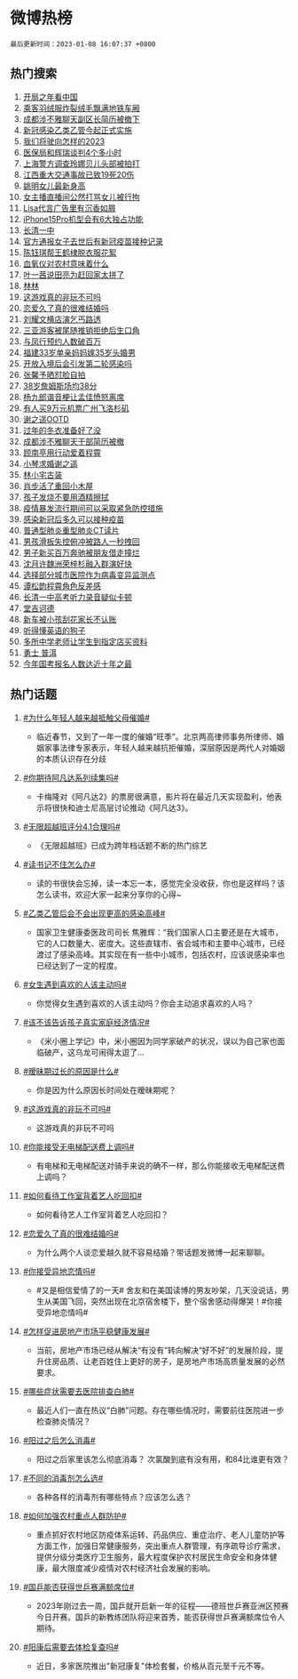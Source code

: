 # 微博热榜

`最后更新时间：2023-01-08 16:07:37 +0800`

## 热门搜索

1. [开局之年看中国](https://m.weibo.cn/search?containerid=100103type%3D1%26t%3D10%26q%3D%23%E5%BC%80%E5%B1%80%E4%B9%8B%E5%B9%B4%E7%9C%8B%E4%B8%AD%E5%9B%BD%23&stream_entry_id=51&isnewpage=1&extparam=seat%3D1%26dgr%3D0%26filter_type%3Drealtimehot%26pos%3D0%26c_type%3D51%26cate%3D10103%26display_time%3D1673165255%26pre_seqid%3D1673165255725031900267&luicode=10000011&lfid=106003type%253D25%2526t%253D3%2526disable_hot%253D1%2526filter_type%253Drealtimehot)
1. [乘客羽绒服炸裂绒毛飘满地铁车厢](https://m.weibo.cn/search?containerid=100103type%3D1%26t%3D10%26q%3D%23%E4%B9%98%E5%AE%A2%E7%BE%BD%E7%BB%92%E6%9C%8D%E7%82%B8%E8%A3%82%E7%BB%92%E6%AF%9B%E9%A3%98%E6%BB%A1%E5%9C%B0%E9%93%81%E8%BD%A6%E5%8E%A2%23&stream_entry_id=31&isnewpage=1&extparam=seat%3D1%26dgr%3D0%26flag%3D2%26pos%3D0%26lcate%3D5001%26cate%3D5001%26stream_entry_id%3D31%26band_rank%3D1%26filter_type%3Drealtimehot%26c_type%3D31%26q%3D%2523%25E4%25B9%2598%25E5%25AE%25A2%25E7%25BE%25BD%25E7%25BB%2592%25E6%259C%258D%25E7%2582%25B8%25E8%25A3%2582%25E7%25BB%2592%25E6%25AF%259B%25E9%25A3%2598%25E6%25BB%25A1%25E5%259C%25B0%25E9%2593%2581%25E8%25BD%25A6%25E5%258E%25A2%2523%26realpos%3D1%26display_time%3D1673165255%26pre_seqid%3D1673165255725031900267&luicode=10000011&lfid=106003type%253D25%2526t%253D3%2526disable_hot%253D1%2526filter_type%253Drealtimehot)
1. [成都涉不雅聊天副区长简历被撤下](https://m.weibo.cn/search?containerid=100103type%3D1%26t%3D10%26q%3D%23%E6%88%90%E9%83%BD%E6%B6%89%E4%B8%8D%E9%9B%85%E8%81%8A%E5%A4%A9%E5%89%AF%E5%8C%BA%E9%95%BF%E7%AE%80%E5%8E%86%E8%A2%AB%E6%92%A4%E4%B8%8B%23&stream_entry_id=31&isnewpage=1&extparam=seat%3D1%26dgr%3D0%26flag%3D0%26pos%3D1%26lcate%3D5001%26cate%3D5001%26stream_entry_id%3D31%26band_rank%3D2%26filter_type%3Drealtimehot%26c_type%3D31%26q%3D%2523%25E6%2588%2590%25E9%2583%25BD%25E6%25B6%2589%25E4%25B8%258D%25E9%259B%2585%25E8%2581%258A%25E5%25A4%25A9%25E5%2589%25AF%25E5%258C%25BA%25E9%2595%25BF%25E7%25AE%2580%25E5%258E%2586%25E8%25A2%25AB%25E6%2592%25A4%25E4%25B8%258B%2523%26realpos%3D2%26display_time%3D1673165255%26pre_seqid%3D1673165255725031900267&luicode=10000011&lfid=106003type%253D25%2526t%253D3%2526disable_hot%253D1%2526filter_type%253Drealtimehot)
1. [新冠感染乙类乙管今起正式实施](https://m.weibo.cn/search?containerid=100103type%3D1%26t%3D10%26q%3D%23%E6%96%B0%E5%86%A0%E6%84%9F%E6%9F%93%E4%B9%99%E7%B1%BB%E4%B9%99%E7%AE%A1%E4%BB%8A%E8%B5%B7%E6%AD%A3%E5%BC%8F%E5%AE%9E%E6%96%BD%23&stream_entry_id=31&isnewpage=1&extparam=seat%3D1%26dgr%3D0%26flag%3D0%26pos%3D2%26lcate%3D5001%26cate%3D5001%26stream_entry_id%3D31%26band_rank%3D3%26filter_type%3Drealtimehot%26c_type%3D31%26q%3D%2523%25E6%2596%25B0%25E5%2586%25A0%25E6%2584%259F%25E6%259F%2593%25E4%25B9%2599%25E7%25B1%25BB%25E4%25B9%2599%25E7%25AE%25A1%25E4%25BB%258A%25E8%25B5%25B7%25E6%25AD%25A3%25E5%25BC%258F%25E5%25AE%259E%25E6%2596%25BD%2523%26realpos%3D3%26display_time%3D1673165255%26pre_seqid%3D1673165255725031900267&luicode=10000011&lfid=106003type%253D25%2526t%253D3%2526disable_hot%253D1%2526filter_type%253Drealtimehot)
1. [我们将驶向怎样的2023](https://m.weibo.cn/search?containerid=100103type%3D1%26t%3D10%26q%3D%23%E6%88%91%E4%BB%AC%E5%B0%86%E9%A9%B6%E5%90%91%E6%80%8E%E6%A0%B7%E7%9A%842023%23&stream_entry_id=31&isnewpage=1&extparam=seat%3D1%26pos%3D3%26lcate%3D5001%26cate%3D5001%26stream_entry_id%3D31%26band_rank%3D4%26topic_ad%3D1%26filter_type%3Drealtimehot%26adid%3D177456%26c_type%3D31%26q%3D%2523%25E6%2588%2591%25E4%25BB%25AC%25E5%25B0%2586%25E9%25A9%25B6%25E5%2590%2591%25E6%2580%258E%25E6%25A0%25B7%25E7%259A%25842023%2523%26dgr%3D0%26display_time%3D1673165255%26pre_seqid%3D1673165255725031900267&luicode=10000011&lfid=106003type%253D25%2526t%253D3%2526disable_hot%253D1%2526filter_type%253Drealtimehot)
1. [医保局和辉瑞谈判4个多小时](https://m.weibo.cn/search?containerid=100103type%3D1%26t%3D10%26q%3D%23%E5%8C%BB%E4%BF%9D%E5%B1%80%E5%92%8C%E8%BE%89%E7%91%9E%E8%B0%88%E5%88%A44%E4%B8%AA%E5%A4%9A%E5%B0%8F%E6%97%B6%23&stream_entry_id=31&isnewpage=1&extparam=seat%3D1%26dgr%3D0%26flag%3D1%26pos%3D4%26lcate%3D5001%26cate%3D5001%26stream_entry_id%3D31%26band_rank%3D4%26filter_type%3Drealtimehot%26c_type%3D31%26q%3D%2523%25E5%258C%25BB%25E4%25BF%259D%25E5%25B1%2580%25E5%2592%258C%25E8%25BE%2589%25E7%2591%259E%25E8%25B0%2588%25E5%2588%25A44%25E4%25B8%25AA%25E5%25A4%259A%25E5%25B0%258F%25E6%2597%25B6%2523%26realpos%3D4%26display_time%3D1673165255%26pre_seqid%3D1673165255725031900267&luicode=10000011&lfid=106003type%253D25%2526t%253D3%2526disable_hot%253D1%2526filter_type%253Drealtimehot)
1. [上海警方调查玲娜贝儿头部被拍打](https://m.weibo.cn/search?containerid=100103type%3D1%26t%3D10%26q%3D%23%E4%B8%8A%E6%B5%B7%E8%AD%A6%E6%96%B9%E8%B0%83%E6%9F%A5%E7%8E%B2%E5%A8%9C%E8%B4%9D%E5%84%BF%E5%A4%B4%E9%83%A8%E8%A2%AB%E6%8B%8D%E6%89%93%23&stream_entry_id=31&isnewpage=1&extparam=seat%3D1%26dgr%3D0%26flag%3D1%26pos%3D5%26lcate%3D5001%26cate%3D5001%26stream_entry_id%3D31%26band_rank%3D5%26filter_type%3Drealtimehot%26c_type%3D31%26q%3D%2523%25E4%25B8%258A%25E6%25B5%25B7%25E8%25AD%25A6%25E6%2596%25B9%25E8%25B0%2583%25E6%259F%25A5%25E7%258E%25B2%25E5%25A8%259C%25E8%25B4%259D%25E5%2584%25BF%25E5%25A4%25B4%25E9%2583%25A8%25E8%25A2%25AB%25E6%258B%258D%25E6%2589%2593%2523%26realpos%3D5%26display_time%3D1673165255%26pre_seqid%3D1673165255725031900267&luicode=10000011&lfid=106003type%253D25%2526t%253D3%2526disable_hot%253D1%2526filter_type%253Drealtimehot)
1. [江西重大交通事故已致19死20伤](https://m.weibo.cn/search?containerid=100103type%3D1%26t%3D10%26q%3D%23%E6%B1%9F%E8%A5%BF%E9%87%8D%E5%A4%A7%E4%BA%A4%E9%80%9A%E4%BA%8B%E6%95%85%E5%B7%B2%E8%87%B419%E6%AD%BB20%E4%BC%A4%23&stream_entry_id=31&isnewpage=1&extparam=seat%3D1%26dgr%3D0%26flag%3D2%26pos%3D6%26lcate%3D5001%26cate%3D5001%26stream_entry_id%3D31%26band_rank%3D6%26filter_type%3Drealtimehot%26c_type%3D31%26q%3D%2523%25E6%25B1%259F%25E8%25A5%25BF%25E9%2587%258D%25E5%25A4%25A7%25E4%25BA%25A4%25E9%2580%259A%25E4%25BA%258B%25E6%2595%2585%25E5%25B7%25B2%25E8%2587%25B419%25E6%25AD%25BB20%25E4%25BC%25A4%2523%26realpos%3D6%26display_time%3D1673165255%26pre_seqid%3D1673165255725031900267&luicode=10000011&lfid=106003type%253D25%2526t%253D3%2526disable_hot%253D1%2526filter_type%253Drealtimehot)
1. [姚明女儿最新身高](https://m.weibo.cn/search?containerid=100103type%3D1%26t%3D10%26q%3D%23%E5%A7%9A%E6%98%8E%E5%A5%B3%E5%84%BF%E6%9C%80%E6%96%B0%E8%BA%AB%E9%AB%98%23&stream_entry_id=31&isnewpage=1&extparam=seat%3D1%26dgr%3D0%26flag%3D1%26pos%3D7%26lcate%3D5001%26cate%3D5001%26stream_entry_id%3D31%26band_rank%3D7%26filter_type%3Drealtimehot%26c_type%3D31%26q%3D%2523%25E5%25A7%259A%25E6%2598%258E%25E5%25A5%25B3%25E5%2584%25BF%25E6%259C%2580%25E6%2596%25B0%25E8%25BA%25AB%25E9%25AB%2598%2523%26realpos%3D7%26display_time%3D1673165255%26pre_seqid%3D1673165255725031900267&luicode=10000011&lfid=106003type%253D25%2526t%253D3%2526disable_hot%253D1%2526filter_type%253Drealtimehot)
1. [女主播直播间公然打骂女儿被行拘](https://m.weibo.cn/search?containerid=100103type%3D1%26t%3D10%26q%3D%23%E5%A5%B3%E4%B8%BB%E6%92%AD%E7%9B%B4%E6%92%AD%E9%97%B4%E5%85%AC%E7%84%B6%E6%89%93%E9%AA%82%E5%A5%B3%E5%84%BF%E8%A2%AB%E8%A1%8C%E6%8B%98%23&stream_entry_id=31&isnewpage=1&extparam=seat%3D1%26dgr%3D0%26flag%3D0%26pos%3D8%26lcate%3D5001%26cate%3D5001%26stream_entry_id%3D31%26band_rank%3D8%26filter_type%3Drealtimehot%26c_type%3D31%26q%3D%2523%25E5%25A5%25B3%25E4%25B8%25BB%25E6%2592%25AD%25E7%259B%25B4%25E6%2592%25AD%25E9%2597%25B4%25E5%2585%25AC%25E7%2584%25B6%25E6%2589%2593%25E9%25AA%2582%25E5%25A5%25B3%25E5%2584%25BF%25E8%25A2%25AB%25E8%25A1%258C%25E6%258B%2598%2523%26realpos%3D8%26display_time%3D1673165255%26pre_seqid%3D1673165255725031900267&luicode=10000011&lfid=106003type%253D25%2526t%253D3%2526disable_hot%253D1%2526filter_type%253Drealtimehot)
1. [Lisa代言广告里有沉香如屑](https://m.weibo.cn/search?containerid=100103type%3D1%26t%3D10%26q%3D%23Lisa%E4%BB%A3%E8%A8%80%E5%B9%BF%E5%91%8A%E9%87%8C%E6%9C%89%E6%B2%89%E9%A6%99%E5%A6%82%E5%B1%91%23&stream_entry_id=31&isnewpage=1&extparam=seat%3D1%26dgr%3D0%26flag%3D1%26pos%3D9%26lcate%3D5001%26cate%3D5001%26stream_entry_id%3D31%26band_rank%3D9%26filter_type%3Drealtimehot%26c_type%3D31%26q%3D%2523Lisa%25E4%25BB%25A3%25E8%25A8%2580%25E5%25B9%25BF%25E5%2591%258A%25E9%2587%258C%25E6%259C%2589%25E6%25B2%2589%25E9%25A6%2599%25E5%25A6%2582%25E5%25B1%2591%2523%26realpos%3D9%26display_time%3D1673165255%26pre_seqid%3D1673165255725031900267&luicode=10000011&lfid=106003type%253D25%2526t%253D3%2526disable_hot%253D1%2526filter_type%253Drealtimehot)
1. [iPhone15Pro机型会有6大独占功能](https://m.weibo.cn/search?containerid=100103type%3D1%26t%3D10%26q%3D%23iPhone15Pro%E6%9C%BA%E5%9E%8B%E4%BC%9A%E6%9C%896%E5%A4%A7%E7%8B%AC%E5%8D%A0%E5%8A%9F%E8%83%BD%23&stream_entry_id=31&isnewpage=1&extparam=seat%3D1%26dgr%3D0%26flag%3D0%26pos%3D10%26lcate%3D5001%26cate%3D5001%26stream_entry_id%3D31%26band_rank%3D10%26filter_type%3Drealtimehot%26c_type%3D31%26q%3D%2523iPhone15Pro%25E6%259C%25BA%25E5%259E%258B%25E4%25BC%259A%25E6%259C%25896%25E5%25A4%25A7%25E7%258B%25AC%25E5%258D%25A0%25E5%258A%259F%25E8%2583%25BD%2523%26realpos%3D10%26display_time%3D1673165255%26pre_seqid%3D1673165255725031900267&luicode=10000011&lfid=106003type%253D25%2526t%253D3%2526disable_hot%253D1%2526filter_type%253Drealtimehot)
1. [长清一中](https://m.weibo.cn/search?containerid=100103type%3D1%26t%3D10%26q%3D%23%E9%95%BF%E6%B8%85%E4%B8%80%E4%B8%AD%23&stream_entry_id=31&isnewpage=1&extparam=seat%3D1%26dgr%3D0%26flag%3D1%26pos%3D11%26lcate%3D5001%26cate%3D5001%26stream_entry_id%3D31%26band_rank%3D11%26filter_type%3Drealtimehot%26c_type%3D31%26q%3D%2523%25E9%2595%25BF%25E6%25B8%2585%25E4%25B8%2580%25E4%25B8%25AD%2523%26realpos%3D11%26display_time%3D1673165255%26pre_seqid%3D1673165255725031900267&luicode=10000011&lfid=106003type%253D25%2526t%253D3%2526disable_hot%253D1%2526filter_type%253Drealtimehot)
1. [官方通报女子去世后有新冠疫苗接种记录](https://m.weibo.cn/search?containerid=100103type%3D1%26t%3D10%26q%3D%23%E5%AE%98%E6%96%B9%E9%80%9A%E6%8A%A5%E5%A5%B3%E5%AD%90%E5%8E%BB%E4%B8%96%E5%90%8E%E6%9C%89%E6%96%B0%E5%86%A0%E7%96%AB%E8%8B%97%E6%8E%A5%E7%A7%8D%E8%AE%B0%E5%BD%95%23&stream_entry_id=31&isnewpage=1&extparam=seat%3D1%26dgr%3D0%26flag%3D1%26pos%3D12%26lcate%3D5001%26cate%3D5001%26stream_entry_id%3D31%26band_rank%3D12%26filter_type%3Drealtimehot%26c_type%3D31%26q%3D%2523%25E5%25AE%2598%25E6%2596%25B9%25E9%2580%259A%25E6%258A%25A5%25E5%25A5%25B3%25E5%25AD%2590%25E5%258E%25BB%25E4%25B8%2596%25E5%2590%258E%25E6%259C%2589%25E6%2596%25B0%25E5%2586%25A0%25E7%2596%25AB%25E8%258B%2597%25E6%258E%25A5%25E7%25A7%258D%25E8%25AE%25B0%25E5%25BD%2595%2523%26realpos%3D12%26display_time%3D1673165255%26pre_seqid%3D1673165255725031900267&luicode=10000011&lfid=106003type%253D25%2526t%253D3%2526disable_hot%253D1%2526filter_type%253Drealtimehot)
1. [陈钰琪帮王鹤棣脱衣服花絮](https://m.weibo.cn/search?containerid=100103type%3D1%26t%3D10%26q%3D%23%E9%99%88%E9%92%B0%E7%90%AA%E5%B8%AE%E7%8E%8B%E9%B9%A4%E6%A3%A3%E8%84%B1%E8%A1%A3%E6%9C%8D%E8%8A%B1%E7%B5%AE%23&stream_entry_id=31&isnewpage=1&extparam=seat%3D1%26dgr%3D0%26flag%3D1%26pos%3D13%26lcate%3D5001%26cate%3D5001%26stream_entry_id%3D31%26band_rank%3D13%26filter_type%3Drealtimehot%26c_type%3D31%26q%3D%2523%25E9%2599%2588%25E9%2592%25B0%25E7%2590%25AA%25E5%25B8%25AE%25E7%258E%258B%25E9%25B9%25A4%25E6%25A3%25A3%25E8%2584%25B1%25E8%25A1%25A3%25E6%259C%258D%25E8%258A%25B1%25E7%25B5%25AE%2523%26realpos%3D13%26display_time%3D1673165255%26pre_seqid%3D1673165255725031900267&luicode=10000011&lfid=106003type%253D25%2526t%253D3%2526disable_hot%253D1%2526filter_type%253Drealtimehot)
1. [血氧仪对农村意味着什么](https://m.weibo.cn/search?containerid=100103type%3D1%26t%3D10%26q%3D%23%E8%A1%80%E6%B0%A7%E4%BB%AA%E5%AF%B9%E5%86%9C%E6%9D%91%E6%84%8F%E5%91%B3%E7%9D%80%E4%BB%80%E4%B9%88%23&stream_entry_id=31&isnewpage=1&extparam=seat%3D1%26dgr%3D0%26flag%3D0%26pos%3D14%26lcate%3D5001%26cate%3D5001%26stream_entry_id%3D31%26band_rank%3D14%26filter_type%3Drealtimehot%26c_type%3D31%26q%3D%2523%25E8%25A1%2580%25E6%25B0%25A7%25E4%25BB%25AA%25E5%25AF%25B9%25E5%2586%259C%25E6%259D%2591%25E6%2584%258F%25E5%2591%25B3%25E7%259D%2580%25E4%25BB%2580%25E4%25B9%2588%2523%26realpos%3D14%26display_time%3D1673165255%26pre_seqid%3D1673165255725031900267&luicode=10000011&lfid=106003type%253D25%2526t%253D3%2526disable_hot%253D1%2526filter_type%253Drealtimehot)
1. [叶一茜说田亮为赶回家太拼了](https://m.weibo.cn/search?containerid=100103type%3D1%26t%3D10%26q%3D%23%E5%8F%B6%E4%B8%80%E8%8C%9C%E8%AF%B4%E7%94%B0%E4%BA%AE%E4%B8%BA%E8%B5%B6%E5%9B%9E%E5%AE%B6%E5%A4%AA%E6%8B%BC%E4%BA%86%23&stream_entry_id=31&isnewpage=1&extparam=seat%3D1%26dgr%3D0%26flag%3D1%26pos%3D15%26lcate%3D5001%26cate%3D5001%26stream_entry_id%3D31%26band_rank%3D15%26filter_type%3Drealtimehot%26c_type%3D31%26q%3D%2523%25E5%258F%25B6%25E4%25B8%2580%25E8%258C%259C%25E8%25AF%25B4%25E7%2594%25B0%25E4%25BA%25AE%25E4%25B8%25BA%25E8%25B5%25B6%25E5%259B%259E%25E5%25AE%25B6%25E5%25A4%25AA%25E6%258B%25BC%25E4%25BA%2586%2523%26realpos%3D15%26display_time%3D1673165255%26pre_seqid%3D1673165255725031900267&luicode=10000011&lfid=106003type%253D25%2526t%253D3%2526disable_hot%253D1%2526filter_type%253Drealtimehot)
1. [林林](https://m.weibo.cn/search?containerid=100103type%3D1%26t%3D10%26q%3D%E6%9E%97%E6%9E%97&stream_entry_id=31&isnewpage=1&extparam=seat%3D1%26dgr%3D0%26flag%3D1%26pos%3D16%26lcate%3D5001%26cate%3D5001%26stream_entry_id%3D31%26band_rank%3D16%26filter_type%3Drealtimehot%26c_type%3D31%26q%3D%25E6%259E%2597%25E6%259E%2597%26realpos%3D16%26display_time%3D1673165255%26pre_seqid%3D1673165255725031900267&luicode=10000011&lfid=106003type%253D25%2526t%253D3%2526disable_hot%253D1%2526filter_type%253Drealtimehot)
1. [这游戏真的非玩不可吗](https://m.weibo.cn/search?containerid=100103type%3D1%26t%3D10%26q%3D%23%E8%BF%99%E6%B8%B8%E6%88%8F%E7%9C%9F%E7%9A%84%E9%9D%9E%E7%8E%A9%E4%B8%8D%E5%8F%AF%E5%90%97%23&stream_entry_id=31&isnewpage=1&extparam=seat%3D1%26dgr%3D0%26flag%3D0%26pos%3D17%26lcate%3D5001%26cate%3D5001%26stream_entry_id%3D31%26band_rank%3D17%26filter_type%3Drealtimehot%26c_type%3D31%26q%3D%2523%25E8%25BF%2599%25E6%25B8%25B8%25E6%2588%258F%25E7%259C%259F%25E7%259A%2584%25E9%259D%259E%25E7%258E%25A9%25E4%25B8%258D%25E5%258F%25AF%25E5%2590%2597%2523%26realpos%3D17%26display_time%3D1673165255%26pre_seqid%3D1673165255725031900267&luicode=10000011&lfid=106003type%253D25%2526t%253D3%2526disable_hot%253D1%2526filter_type%253Drealtimehot)
1. [恋爱久了真的很难结婚吗](https://m.weibo.cn/search?containerid=100103type%3D1%26t%3D10%26q%3D%23%E6%81%8B%E7%88%B1%E4%B9%85%E4%BA%86%E7%9C%9F%E7%9A%84%E5%BE%88%E9%9A%BE%E7%BB%93%E5%A9%9A%E5%90%97%23&stream_entry_id=31&isnewpage=1&extparam=seat%3D1%26dgr%3D0%26flag%3D1%26pos%3D18%26lcate%3D5001%26cate%3D5001%26stream_entry_id%3D31%26band_rank%3D18%26filter_type%3Drealtimehot%26c_type%3D31%26q%3D%2523%25E6%2581%258B%25E7%2588%25B1%25E4%25B9%2585%25E4%25BA%2586%25E7%259C%259F%25E7%259A%2584%25E5%25BE%2588%25E9%259A%25BE%25E7%25BB%2593%25E5%25A9%259A%25E5%2590%2597%2523%26realpos%3D18%26display_time%3D1673165255%26pre_seqid%3D1673165255725031900267&luicode=10000011&lfid=106003type%253D25%2526t%253D3%2526disable_hot%253D1%2526filter_type%253Drealtimehot)
1. [刘耀文横店演乞丐路透](https://m.weibo.cn/search?containerid=100103type%3D1%26t%3D10%26q%3D%23%E5%88%98%E8%80%80%E6%96%87%E6%A8%AA%E5%BA%97%E6%BC%94%E4%B9%9E%E4%B8%90%E8%B7%AF%E9%80%8F%23&stream_entry_id=31&isnewpage=1&extparam=seat%3D1%26dgr%3D0%26flag%3D1%26pos%3D19%26lcate%3D5001%26cate%3D5001%26stream_entry_id%3D31%26band_rank%3D19%26filter_type%3Drealtimehot%26c_type%3D31%26q%3D%2523%25E5%2588%2598%25E8%2580%2580%25E6%2596%2587%25E6%25A8%25AA%25E5%25BA%2597%25E6%25BC%2594%25E4%25B9%259E%25E4%25B8%2590%25E8%25B7%25AF%25E9%2580%258F%2523%26realpos%3D19%26display_time%3D1673165255%26pre_seqid%3D1673165255725031900267&luicode=10000011&lfid=106003type%253D25%2526t%253D3%2526disable_hot%253D1%2526filter_type%253Drealtimehot)
1. [三亚游客被尾随推销拒绝后生口角](https://m.weibo.cn/search?containerid=100103type%3D1%26t%3D10%26q%3D%23%E4%B8%89%E4%BA%9A%E6%B8%B8%E5%AE%A2%E8%A2%AB%E5%B0%BE%E9%9A%8F%E6%8E%A8%E9%94%80%E6%8B%92%E7%BB%9D%E5%90%8E%E7%94%9F%E5%8F%A3%E8%A7%92%23&stream_entry_id=31&isnewpage=1&extparam=seat%3D1%26dgr%3D0%26flag%3D1%26pos%3D20%26lcate%3D5001%26cate%3D5001%26stream_entry_id%3D31%26band_rank%3D20%26filter_type%3Drealtimehot%26c_type%3D31%26q%3D%2523%25E4%25B8%2589%25E4%25BA%259A%25E6%25B8%25B8%25E5%25AE%25A2%25E8%25A2%25AB%25E5%25B0%25BE%25E9%259A%258F%25E6%258E%25A8%25E9%2594%2580%25E6%258B%2592%25E7%25BB%259D%25E5%2590%258E%25E7%2594%259F%25E5%258F%25A3%25E8%25A7%2592%2523%26realpos%3D20%26display_time%3D1673165255%26pre_seqid%3D1673165255725031900267&luicode=10000011&lfid=106003type%253D25%2526t%253D3%2526disable_hot%253D1%2526filter_type%253Drealtimehot)
1. [与凤行预约人数破百万](https://m.weibo.cn/search?containerid=100103type%3D1%26t%3D10%26q%3D%23%E4%B8%8E%E5%87%A4%E8%A1%8C%E9%A2%84%E7%BA%A6%E4%BA%BA%E6%95%B0%E7%A0%B4%E7%99%BE%E4%B8%87%23&stream_entry_id=31&isnewpage=1&extparam=seat%3D1%26dgr%3D0%26flag%3D1%26pos%3D21%26lcate%3D5001%26cate%3D5001%26stream_entry_id%3D31%26band_rank%3D21%26filter_type%3Drealtimehot%26c_type%3D31%26q%3D%2523%25E4%25B8%258E%25E5%2587%25A4%25E8%25A1%258C%25E9%25A2%2584%25E7%25BA%25A6%25E4%25BA%25BA%25E6%2595%25B0%25E7%25A0%25B4%25E7%2599%25BE%25E4%25B8%2587%2523%26realpos%3D21%26display_time%3D1673165255%26pre_seqid%3D1673165255725031900267&luicode=10000011&lfid=106003type%253D25%2526t%253D3%2526disable_hot%253D1%2526filter_type%253Drealtimehot)
1. [福建33岁单亲妈妈嫁35岁头婚男](https://m.weibo.cn/search?containerid=100103type%3D1%26t%3D10%26q%3D%23%E7%A6%8F%E5%BB%BA33%E5%B2%81%E5%8D%95%E4%BA%B2%E5%A6%88%E5%A6%88%E5%AB%8135%E5%B2%81%E5%A4%B4%E5%A9%9A%E7%94%B7%23&stream_entry_id=31&isnewpage=1&extparam=seat%3D1%26dgr%3D0%26flag%3D2%26pos%3D22%26lcate%3D5001%26cate%3D5001%26stream_entry_id%3D31%26band_rank%3D22%26filter_type%3Drealtimehot%26c_type%3D31%26q%3D%2523%25E7%25A6%258F%25E5%25BB%25BA33%25E5%25B2%2581%25E5%258D%2595%25E4%25BA%25B2%25E5%25A6%2588%25E5%25A6%2588%25E5%25AB%258135%25E5%25B2%2581%25E5%25A4%25B4%25E5%25A9%259A%25E7%2594%25B7%2523%26realpos%3D22%26display_time%3D1673165255%26pre_seqid%3D1673165255725031900267&luicode=10000011&lfid=106003type%253D25%2526t%253D3%2526disable_hot%253D1%2526filter_type%253Drealtimehot)
1. [开放入境后会引发第二轮感染吗](https://m.weibo.cn/search?containerid=100103type%3D1%26t%3D10%26q%3D%23%E5%BC%80%E6%94%BE%E5%85%A5%E5%A2%83%E5%90%8E%E4%BC%9A%E5%BC%95%E5%8F%91%E7%AC%AC%E4%BA%8C%E8%BD%AE%E6%84%9F%E6%9F%93%E5%90%97%23&stream_entry_id=31&isnewpage=1&extparam=seat%3D1%26dgr%3D0%26flag%3D1%26pos%3D23%26lcate%3D5001%26cate%3D5001%26stream_entry_id%3D31%26band_rank%3D23%26filter_type%3Drealtimehot%26c_type%3D31%26q%3D%2523%25E5%25BC%2580%25E6%2594%25BE%25E5%2585%25A5%25E5%25A2%2583%25E5%2590%258E%25E4%25BC%259A%25E5%25BC%2595%25E5%258F%2591%25E7%25AC%25AC%25E4%25BA%258C%25E8%25BD%25AE%25E6%2584%259F%25E6%259F%2593%25E5%2590%2597%2523%26realpos%3D23%26display_time%3D1673165255%26pre_seqid%3D1673165255725031900267&luicode=10000011&lfid=106003type%253D25%2526t%253D3%2526disable_hot%253D1%2526filter_type%253Drealtimehot)
1. [张馨予晒怼脸自拍](https://m.weibo.cn/search?containerid=100103type%3D1%26t%3D10%26q%3D%23%E5%BC%A0%E9%A6%A8%E4%BA%88%E6%99%92%E6%80%BC%E8%84%B8%E8%87%AA%E6%8B%8D%23&stream_entry_id=31&isnewpage=1&extparam=seat%3D1%26dgr%3D0%26flag%3D1%26pos%3D24%26lcate%3D5001%26cate%3D5001%26stream_entry_id%3D31%26band_rank%3D24%26filter_type%3Drealtimehot%26c_type%3D31%26q%3D%2523%25E5%25BC%25A0%25E9%25A6%25A8%25E4%25BA%2588%25E6%2599%2592%25E6%2580%25BC%25E8%2584%25B8%25E8%2587%25AA%25E6%258B%258D%2523%26realpos%3D24%26display_time%3D1673165255%26pre_seqid%3D1673165255725031900267&luicode=10000011&lfid=106003type%253D25%2526t%253D3%2526disable_hot%253D1%2526filter_type%253Drealtimehot)
1. [38岁詹姆斯场均38分](https://m.weibo.cn/search?containerid=100103type%3D1%26t%3D10%26q%3D%2338%E5%B2%81%E8%A9%B9%E5%A7%86%E6%96%AF%E5%9C%BA%E5%9D%8738%E5%88%86%23&stream_entry_id=31&isnewpage=1&extparam=seat%3D1%26dgr%3D0%26flag%3D1%26pos%3D25%26lcate%3D5001%26cate%3D5001%26stream_entry_id%3D31%26band_rank%3D25%26filter_type%3Drealtimehot%26c_type%3D31%26q%3D%252338%25E5%25B2%2581%25E8%25A9%25B9%25E5%25A7%2586%25E6%2596%25AF%25E5%259C%25BA%25E5%259D%258738%25E5%2588%2586%2523%26realpos%3D25%26display_time%3D1673165255%26pre_seqid%3D1673165255725031900267&luicode=10000011&lfid=106003type%253D25%2526t%253D3%2526disable_hot%253D1%2526filter_type%253Drealtimehot)
1. [杨九郎谐音梗让孟佳愤怒离席](https://m.weibo.cn/search?containerid=100103type%3D1%26t%3D10%26q%3D%23%E6%9D%A8%E4%B9%9D%E9%83%8E%E8%B0%90%E9%9F%B3%E6%A2%97%E8%AE%A9%E5%AD%9F%E4%BD%B3%E6%84%A4%E6%80%92%E7%A6%BB%E5%B8%AD%23&stream_entry_id=31&isnewpage=1&extparam=seat%3D1%26dgr%3D0%26flag%3D0%26pos%3D26%26lcate%3D5001%26cate%3D5001%26stream_entry_id%3D31%26band_rank%3D26%26filter_type%3Drealtimehot%26c_type%3D31%26q%3D%2523%25E6%259D%25A8%25E4%25B9%259D%25E9%2583%258E%25E8%25B0%2590%25E9%259F%25B3%25E6%25A2%2597%25E8%25AE%25A9%25E5%25AD%259F%25E4%25BD%25B3%25E6%2584%25A4%25E6%2580%2592%25E7%25A6%25BB%25E5%25B8%25AD%2523%26realpos%3D26%26display_time%3D1673165255%26pre_seqid%3D1673165255725031900267&luicode=10000011&lfid=106003type%253D25%2526t%253D3%2526disable_hot%253D1%2526filter_type%253Drealtimehot)
1. [有人买9万元机票广州飞洛杉矶](https://m.weibo.cn/search?containerid=100103type%3D1%26t%3D10%26q%3D%23%E6%9C%89%E4%BA%BA%E4%B9%B09%E4%B8%87%E5%85%83%E6%9C%BA%E7%A5%A8%E5%B9%BF%E5%B7%9E%E9%A3%9E%E6%B4%9B%E6%9D%89%E7%9F%B6%23&stream_entry_id=31&isnewpage=1&extparam=seat%3D1%26dgr%3D0%26flag%3D0%26pos%3D27%26lcate%3D5001%26cate%3D5001%26stream_entry_id%3D31%26band_rank%3D27%26filter_type%3Drealtimehot%26c_type%3D31%26q%3D%2523%25E6%259C%2589%25E4%25BA%25BA%25E4%25B9%25B09%25E4%25B8%2587%25E5%2585%2583%25E6%259C%25BA%25E7%25A5%25A8%25E5%25B9%25BF%25E5%25B7%259E%25E9%25A3%259E%25E6%25B4%259B%25E6%259D%2589%25E7%259F%25B6%2523%26realpos%3D27%26display_time%3D1673165255%26pre_seqid%3D1673165255725031900267&luicode=10000011&lfid=106003type%253D25%2526t%253D3%2526disable_hot%253D1%2526filter_type%253Drealtimehot)
1. [谢之遥OOTD](https://m.weibo.cn/search?containerid=100103type%3D1%26t%3D10%26q%3D%23%E8%B0%A2%E4%B9%8B%E9%81%A5OOTD%23&stream_entry_id=31&isnewpage=1&extparam=seat%3D1%26dgr%3D0%26flag%3D1%26pos%3D28%26lcate%3D5001%26cate%3D5001%26stream_entry_id%3D31%26band_rank%3D28%26filter_type%3Drealtimehot%26c_type%3D31%26q%3D%2523%25E8%25B0%25A2%25E4%25B9%258B%25E9%2581%25A5OOTD%2523%26realpos%3D28%26display_time%3D1673165255%26pre_seqid%3D1673165255725031900267&luicode=10000011&lfid=106003type%253D25%2526t%253D3%2526disable_hot%253D1%2526filter_type%253Drealtimehot)
1. [过年的冬衣准备好了没](https://m.weibo.cn/search?containerid=100103type%3D1%26t%3D10%26q%3D%23%E8%BF%87%E5%B9%B4%E7%9A%84%E5%86%AC%E8%A1%A3%E5%87%86%E5%A4%87%E5%A5%BD%E4%BA%86%E6%B2%A1%23&stream_entry_id=31&isnewpage=1&extparam=seat%3D1%26dgr%3D0%26flag%3D1%26pos%3D29%26lcate%3D5001%26cate%3D5001%26stream_entry_id%3D31%26band_rank%3D29%26filter_type%3Drealtimehot%26c_type%3D31%26q%3D%2523%25E8%25BF%2587%25E5%25B9%25B4%25E7%259A%2584%25E5%2586%25AC%25E8%25A1%25A3%25E5%2587%2586%25E5%25A4%2587%25E5%25A5%25BD%25E4%25BA%2586%25E6%25B2%25A1%2523%26realpos%3D29%26display_time%3D1673165255%26pre_seqid%3D1673165255725031900267&luicode=10000011&lfid=106003type%253D25%2526t%253D3%2526disable_hot%253D1%2526filter_type%253Drealtimehot)
1. [成都涉不雅聊天干部简历被撤](https://m.weibo.cn/search?containerid=100103type%3D1%26t%3D10%26q%3D%23%E6%88%90%E9%83%BD%E6%B6%89%E4%B8%8D%E9%9B%85%E8%81%8A%E5%A4%A9%E5%B9%B2%E9%83%A8%E7%AE%80%E5%8E%86%E8%A2%AB%E6%92%A4%23&stream_entry_id=31&isnewpage=1&extparam=seat%3D1%26dgr%3D0%26flag%3D1%26pos%3D30%26lcate%3D5001%26cate%3D5001%26stream_entry_id%3D31%26band_rank%3D30%26filter_type%3Drealtimehot%26c_type%3D31%26q%3D%2523%25E6%2588%2590%25E9%2583%25BD%25E6%25B6%2589%25E4%25B8%258D%25E9%259B%2585%25E8%2581%258A%25E5%25A4%25A9%25E5%25B9%25B2%25E9%2583%25A8%25E7%25AE%2580%25E5%258E%2586%25E8%25A2%25AB%25E6%2592%25A4%2523%26realpos%3D30%26display_time%3D1673165255%26pre_seqid%3D1673165255725031900267&luicode=10000011&lfid=106003type%253D25%2526t%253D3%2526disable_hot%253D1%2526filter_type%253Drealtimehot)
1. [顾南亭用行动爱着程霄](https://m.weibo.cn/search?containerid=100103type%3D1%26t%3D10%26q%3D%23%E9%A1%BE%E5%8D%97%E4%BA%AD%E7%94%A8%E8%A1%8C%E5%8A%A8%E7%88%B1%E7%9D%80%E7%A8%8B%E9%9C%84%23&stream_entry_id=31&isnewpage=1&extparam=seat%3D1%26dgr%3D0%26flag%3D1%26pos%3D31%26lcate%3D5001%26cate%3D5001%26stream_entry_id%3D31%26band_rank%3D31%26filter_type%3Drealtimehot%26c_type%3D31%26q%3D%2523%25E9%25A1%25BE%25E5%258D%2597%25E4%25BA%25AD%25E7%2594%25A8%25E8%25A1%258C%25E5%258A%25A8%25E7%2588%25B1%25E7%259D%2580%25E7%25A8%258B%25E9%259C%2584%2523%26realpos%3D31%26display_time%3D1673165255%26pre_seqid%3D1673165255725031900267&luicode=10000011&lfid=106003type%253D25%2526t%253D3%2526disable_hot%253D1%2526filter_type%253Drealtimehot)
1. [小琴求婚谢之遥](https://m.weibo.cn/search?containerid=100103type%3D1%26t%3D10%26q%3D%23%E5%B0%8F%E7%90%B4%E6%B1%82%E5%A9%9A%E8%B0%A2%E4%B9%8B%E9%81%A5%23&stream_entry_id=31&isnewpage=1&extparam=seat%3D1%26dgr%3D0%26flag%3D1%26pos%3D32%26lcate%3D5001%26cate%3D5001%26stream_entry_id%3D31%26band_rank%3D32%26filter_type%3Drealtimehot%26c_type%3D31%26q%3D%2523%25E5%25B0%258F%25E7%2590%25B4%25E6%25B1%2582%25E5%25A9%259A%25E8%25B0%25A2%25E4%25B9%258B%25E9%2581%25A5%2523%26realpos%3D32%26display_time%3D1673165255%26pre_seqid%3D1673165255725031900267&luicode=10000011&lfid=106003type%253D25%2526t%253D3%2526disable_hot%253D1%2526filter_type%253Drealtimehot)
1. [林小宅古装](https://m.weibo.cn/search?containerid=100103type%3D1%26t%3D10%26q%3D%23%E6%9E%97%E5%B0%8F%E5%AE%85%E5%8F%A4%E8%A3%85%23&stream_entry_id=31&isnewpage=1&extparam=seat%3D1%26dgr%3D0%26flag%3D0%26pos%3D33%26lcate%3D5001%26cate%3D5001%26stream_entry_id%3D31%26band_rank%3D33%26filter_type%3Drealtimehot%26c_type%3D31%26q%3D%2523%25E6%259E%2597%25E5%25B0%258F%25E5%25AE%2585%25E5%258F%25A4%25E8%25A3%2585%2523%26realpos%3D33%26display_time%3D1673165255%26pre_seqid%3D1673165255725031900267&luicode=10000011&lfid=106003type%253D25%2526t%253D3%2526disable_hot%253D1%2526filter_type%253Drealtimehot)
1. [肖步活了重回小木屋](https://m.weibo.cn/search?containerid=100103type%3D1%26t%3D10%26q%3D%23%E8%82%96%E6%AD%A5%E6%B4%BB%E4%BA%86%E9%87%8D%E5%9B%9E%E5%B0%8F%E6%9C%A8%E5%B1%8B%23&stream_entry_id=31&isnewpage=1&extparam=seat%3D1%26dgr%3D0%26flag%3D1%26pos%3D34%26lcate%3D5001%26cate%3D5001%26stream_entry_id%3D31%26band_rank%3D34%26filter_type%3Drealtimehot%26c_type%3D31%26q%3D%2523%25E8%2582%2596%25E6%25AD%25A5%25E6%25B4%25BB%25E4%25BA%2586%25E9%2587%258D%25E5%259B%259E%25E5%25B0%258F%25E6%259C%25A8%25E5%25B1%258B%2523%26realpos%3D34%26display_time%3D1673165255%26pre_seqid%3D1673165255725031900267&luicode=10000011&lfid=106003type%253D25%2526t%253D3%2526disable_hot%253D1%2526filter_type%253Drealtimehot)
1. [孩子发烧不要用酒精擦拭](https://m.weibo.cn/search?containerid=100103type%3D1%26t%3D10%26q%3D%23%E5%AD%A9%E5%AD%90%E5%8F%91%E7%83%A7%E4%B8%8D%E8%A6%81%E7%94%A8%E9%85%92%E7%B2%BE%E6%93%A6%E6%8B%AD%23&stream_entry_id=31&isnewpage=1&extparam=seat%3D1%26dgr%3D0%26flag%3D0%26pos%3D35%26lcate%3D5001%26cate%3D5001%26stream_entry_id%3D31%26band_rank%3D35%26filter_type%3Drealtimehot%26c_type%3D31%26q%3D%2523%25E5%25AD%25A9%25E5%25AD%2590%25E5%258F%2591%25E7%2583%25A7%25E4%25B8%258D%25E8%25A6%2581%25E7%2594%25A8%25E9%2585%2592%25E7%25B2%25BE%25E6%2593%25A6%25E6%258B%25AD%2523%26realpos%3D35%26display_time%3D1673165255%26pre_seqid%3D1673165255725031900267&luicode=10000011&lfid=106003type%253D25%2526t%253D3%2526disable_hot%253D1%2526filter_type%253Drealtimehot)
1. [疫情暴发流行期间可以采取紧急防控措施](https://m.weibo.cn/search?containerid=100103type%3D1%26t%3D10%26q%3D%23%E7%96%AB%E6%83%85%E6%9A%B4%E5%8F%91%E6%B5%81%E8%A1%8C%E6%9C%9F%E9%97%B4%E5%8F%AF%E4%BB%A5%E9%87%87%E5%8F%96%E7%B4%A7%E6%80%A5%E9%98%B2%E6%8E%A7%E6%8E%AA%E6%96%BD%23&stream_entry_id=31&isnewpage=1&extparam=seat%3D1%26dgr%3D0%26flag%3D1%26pos%3D36%26lcate%3D5001%26cate%3D5001%26stream_entry_id%3D31%26band_rank%3D36%26filter_type%3Drealtimehot%26c_type%3D31%26q%3D%2523%25E7%2596%25AB%25E6%2583%2585%25E6%259A%25B4%25E5%258F%2591%25E6%25B5%2581%25E8%25A1%258C%25E6%259C%259F%25E9%2597%25B4%25E5%258F%25AF%25E4%25BB%25A5%25E9%2587%2587%25E5%258F%2596%25E7%25B4%25A7%25E6%2580%25A5%25E9%2598%25B2%25E6%258E%25A7%25E6%258E%25AA%25E6%2596%25BD%2523%26realpos%3D36%26display_time%3D1673165255%26pre_seqid%3D1673165255725031900267&luicode=10000011&lfid=106003type%253D25%2526t%253D3%2526disable_hot%253D1%2526filter_type%253Drealtimehot)
1. [感染新冠后多久可以接种疫苗](https://m.weibo.cn/search?containerid=100103type%3D1%26t%3D10%26q%3D%23%E6%84%9F%E6%9F%93%E6%96%B0%E5%86%A0%E5%90%8E%E5%A4%9A%E4%B9%85%E5%8F%AF%E4%BB%A5%E6%8E%A5%E7%A7%8D%E7%96%AB%E8%8B%97%23&stream_entry_id=31&isnewpage=1&extparam=seat%3D1%26dgr%3D0%26flag%3D1%26pos%3D37%26lcate%3D5001%26cate%3D5001%26stream_entry_id%3D31%26band_rank%3D37%26filter_type%3Drealtimehot%26c_type%3D31%26q%3D%2523%25E6%2584%259F%25E6%259F%2593%25E6%2596%25B0%25E5%2586%25A0%25E5%2590%258E%25E5%25A4%259A%25E4%25B9%2585%25E5%258F%25AF%25E4%25BB%25A5%25E6%258E%25A5%25E7%25A7%258D%25E7%2596%25AB%25E8%258B%2597%2523%26realpos%3D37%26display_time%3D1673165255%26pre_seqid%3D1673165255725031900267&luicode=10000011&lfid=106003type%253D25%2526t%253D3%2526disable_hot%253D1%2526filter_type%253Drealtimehot)
1. [普通型肺炎重型肺炎CT读片](https://m.weibo.cn/search?containerid=100103type%3D1%26t%3D10%26q%3D%23%E6%99%AE%E9%80%9A%E5%9E%8B%E8%82%BA%E7%82%8E%E9%87%8D%E5%9E%8B%E8%82%BA%E7%82%8ECT%E8%AF%BB%E7%89%87%23&stream_entry_id=31&isnewpage=1&extparam=seat%3D1%26dgr%3D0%26flag%3D1%26pos%3D38%26lcate%3D5001%26cate%3D5001%26stream_entry_id%3D31%26band_rank%3D38%26filter_type%3Drealtimehot%26c_type%3D31%26q%3D%2523%25E6%2599%25AE%25E9%2580%259A%25E5%259E%258B%25E8%2582%25BA%25E7%2582%258E%25E9%2587%258D%25E5%259E%258B%25E8%2582%25BA%25E7%2582%258ECT%25E8%25AF%25BB%25E7%2589%2587%2523%26realpos%3D38%26display_time%3D1673165255%26pre_seqid%3D1673165255725031900267&luicode=10000011&lfid=106003type%253D25%2526t%253D3%2526disable_hot%253D1%2526filter_type%253Drealtimehot)
1. [男孩滑板失控俯冲被路人一秒拽回](https://m.weibo.cn/search?containerid=100103type%3D1%26t%3D10%26q%3D%23%E7%94%B7%E5%AD%A9%E6%BB%91%E6%9D%BF%E5%A4%B1%E6%8E%A7%E4%BF%AF%E5%86%B2%E8%A2%AB%E8%B7%AF%E4%BA%BA%E4%B8%80%E7%A7%92%E6%8B%BD%E5%9B%9E%23&stream_entry_id=31&isnewpage=1&extparam=seat%3D1%26dgr%3D0%26flag%3D0%26pos%3D39%26lcate%3D5001%26cate%3D5001%26stream_entry_id%3D31%26band_rank%3D39%26filter_type%3Drealtimehot%26c_type%3D31%26q%3D%2523%25E7%2594%25B7%25E5%25AD%25A9%25E6%25BB%2591%25E6%259D%25BF%25E5%25A4%25B1%25E6%258E%25A7%25E4%25BF%25AF%25E5%2586%25B2%25E8%25A2%25AB%25E8%25B7%25AF%25E4%25BA%25BA%25E4%25B8%2580%25E7%25A7%2592%25E6%258B%25BD%25E5%259B%259E%2523%26realpos%3D39%26display_time%3D1673165255%26pre_seqid%3D1673165255725031900267&luicode=10000011&lfid=106003type%253D25%2526t%253D3%2526disable_hot%253D1%2526filter_type%253Drealtimehot)
1. [男子新买百万奔驰被朋友借走撞烂](https://m.weibo.cn/search?containerid=100103type%3D1%26t%3D10%26q%3D%23%E7%94%B7%E5%AD%90%E6%96%B0%E4%B9%B0%E7%99%BE%E4%B8%87%E5%A5%94%E9%A9%B0%E8%A2%AB%E6%9C%8B%E5%8F%8B%E5%80%9F%E8%B5%B0%E6%92%9E%E7%83%82%23&stream_entry_id=31&isnewpage=1&extparam=seat%3D1%26dgr%3D0%26flag%3D0%26pos%3D40%26lcate%3D5001%26cate%3D5001%26stream_entry_id%3D31%26band_rank%3D40%26filter_type%3Drealtimehot%26c_type%3D31%26q%3D%2523%25E7%2594%25B7%25E5%25AD%2590%25E6%2596%25B0%25E4%25B9%25B0%25E7%2599%25BE%25E4%25B8%2587%25E5%25A5%2594%25E9%25A9%25B0%25E8%25A2%25AB%25E6%259C%258B%25E5%258F%258B%25E5%2580%259F%25E8%25B5%25B0%25E6%2592%259E%25E7%2583%2582%2523%26realpos%3D40%26display_time%3D1673165255%26pre_seqid%3D1673165255725031900267&luicode=10000011&lfid=106003type%253D25%2526t%253D3%2526disable_hot%253D1%2526filter_type%253Drealtimehot)
1. [沈月许魏洲荣梓杉融入群演好快](https://m.weibo.cn/search?containerid=100103type%3D1%26t%3D10%26q%3D%23%E6%B2%88%E6%9C%88%E8%AE%B8%E9%AD%8F%E6%B4%B2%E8%8D%A3%E6%A2%93%E6%9D%89%E8%9E%8D%E5%85%A5%E7%BE%A4%E6%BC%94%E5%A5%BD%E5%BF%AB%23&stream_entry_id=31&isnewpage=1&extparam=seat%3D1%26dgr%3D0%26flag%3D1%26pos%3D41%26lcate%3D5001%26cate%3D5001%26stream_entry_id%3D31%26band_rank%3D41%26filter_type%3Drealtimehot%26c_type%3D31%26q%3D%2523%25E6%25B2%2588%25E6%259C%2588%25E8%25AE%25B8%25E9%25AD%258F%25E6%25B4%25B2%25E8%258D%25A3%25E6%25A2%2593%25E6%259D%2589%25E8%259E%258D%25E5%2585%25A5%25E7%25BE%25A4%25E6%25BC%2594%25E5%25A5%25BD%25E5%25BF%25AB%2523%26realpos%3D41%26display_time%3D1673165255%26pre_seqid%3D1673165255725031900267&luicode=10000011&lfid=106003type%253D25%2526t%253D3%2526disable_hot%253D1%2526filter_type%253Drealtimehot)
1. [选择部分城市医院作为病毒变异监测点](https://m.weibo.cn/search?containerid=100103type%3D1%26t%3D10%26q%3D%23%E9%80%89%E6%8B%A9%E9%83%A8%E5%88%86%E5%9F%8E%E5%B8%82%E5%8C%BB%E9%99%A2%E4%BD%9C%E4%B8%BA%E7%97%85%E6%AF%92%E5%8F%98%E5%BC%82%E7%9B%91%E6%B5%8B%E7%82%B9%23&stream_entry_id=31&isnewpage=1&extparam=seat%3D1%26dgr%3D0%26flag%3D1%26pos%3D42%26lcate%3D5001%26cate%3D5001%26stream_entry_id%3D31%26band_rank%3D42%26filter_type%3Drealtimehot%26c_type%3D31%26q%3D%2523%25E9%2580%2589%25E6%258B%25A9%25E9%2583%25A8%25E5%2588%2586%25E5%259F%258E%25E5%25B8%2582%25E5%258C%25BB%25E9%2599%25A2%25E4%25BD%259C%25E4%25B8%25BA%25E7%2597%2585%25E6%25AF%2592%25E5%258F%2598%25E5%25BC%2582%25E7%259B%2591%25E6%25B5%258B%25E7%2582%25B9%2523%26realpos%3D42%26display_time%3D1673165255%26pre_seqid%3D1673165255725031900267&luicode=10000011&lfid=106003type%253D25%2526t%253D3%2526disable_hot%253D1%2526filter_type%253Drealtimehot)
1. [谭松韵程霄角色反差感](https://m.weibo.cn/search?containerid=100103type%3D1%26t%3D10%26q%3D%23%E8%B0%AD%E6%9D%BE%E9%9F%B5%E7%A8%8B%E9%9C%84%E8%A7%92%E8%89%B2%E5%8F%8D%E5%B7%AE%E6%84%9F%23&stream_entry_id=31&isnewpage=1&extparam=seat%3D1%26dgr%3D0%26flag%3D1%26pos%3D43%26lcate%3D5001%26cate%3D5001%26stream_entry_id%3D31%26band_rank%3D43%26filter_type%3Drealtimehot%26c_type%3D31%26q%3D%2523%25E8%25B0%25AD%25E6%259D%25BE%25E9%259F%25B5%25E7%25A8%258B%25E9%259C%2584%25E8%25A7%2592%25E8%2589%25B2%25E5%258F%258D%25E5%25B7%25AE%25E6%2584%259F%2523%26realpos%3D43%26display_time%3D1673165255%26pre_seqid%3D1673165255725031900267&luicode=10000011&lfid=106003type%253D25%2526t%253D3%2526disable_hot%253D1%2526filter_type%253Drealtimehot)
1. [长清一中高考听力录音疑似卡顿](https://m.weibo.cn/search?containerid=100103type%3D1%26t%3D10%26q%3D%23%E9%95%BF%E6%B8%85%E4%B8%80%E4%B8%AD%E9%AB%98%E8%80%83%E5%90%AC%E5%8A%9B%E5%BD%95%E9%9F%B3%E7%96%91%E4%BC%BC%E5%8D%A1%E9%A1%BF%23&stream_entry_id=31&isnewpage=1&extparam=seat%3D1%26dgr%3D0%26flag%3D1%26pos%3D44%26lcate%3D5001%26cate%3D5001%26stream_entry_id%3D31%26band_rank%3D44%26filter_type%3Drealtimehot%26c_type%3D31%26q%3D%2523%25E9%2595%25BF%25E6%25B8%2585%25E4%25B8%2580%25E4%25B8%25AD%25E9%25AB%2598%25E8%2580%2583%25E5%2590%25AC%25E5%258A%259B%25E5%25BD%2595%25E9%259F%25B3%25E7%2596%2591%25E4%25BC%25BC%25E5%258D%25A1%25E9%25A1%25BF%2523%26realpos%3D44%26display_time%3D1673165255%26pre_seqid%3D1673165255725031900267&luicode=10000011&lfid=106003type%253D25%2526t%253D3%2526disable_hot%253D1%2526filter_type%253Drealtimehot)
1. [堂吉诃德](https://m.weibo.cn/search?containerid=100103type%3D1%26t%3D10%26q%3D%E5%A0%82%E5%90%89%E8%AF%83%E5%BE%B7&stream_entry_id=31&isnewpage=1&extparam=seat%3D1%26dgr%3D0%26flag%3D0%26pos%3D45%26lcate%3D5001%26cate%3D5001%26stream_entry_id%3D31%26band_rank%3D45%26filter_type%3Drealtimehot%26c_type%3D31%26q%3D%25E5%25A0%2582%25E5%2590%2589%25E8%25AF%2583%25E5%25BE%25B7%26realpos%3D45%26display_time%3D1673165255%26pre_seqid%3D1673165255725031900267&luicode=10000011&lfid=106003type%253D25%2526t%253D3%2526disable_hot%253D1%2526filter_type%253Drealtimehot)
1. [新车被小孩刮花家长不认账](https://m.weibo.cn/search?containerid=100103type%3D1%26t%3D10%26q%3D%23%E6%96%B0%E8%BD%A6%E8%A2%AB%E5%B0%8F%E5%AD%A9%E5%88%AE%E8%8A%B1%E5%AE%B6%E9%95%BF%E4%B8%8D%E8%AE%A4%E8%B4%A6%23&stream_entry_id=31&isnewpage=1&extparam=seat%3D1%26dgr%3D0%26flag%3D0%26pos%3D46%26lcate%3D5001%26cate%3D5001%26stream_entry_id%3D31%26band_rank%3D46%26filter_type%3Drealtimehot%26c_type%3D31%26q%3D%2523%25E6%2596%25B0%25E8%25BD%25A6%25E8%25A2%25AB%25E5%25B0%258F%25E5%25AD%25A9%25E5%2588%25AE%25E8%258A%25B1%25E5%25AE%25B6%25E9%2595%25BF%25E4%25B8%258D%25E8%25AE%25A4%25E8%25B4%25A6%2523%26realpos%3D46%26display_time%3D1673165255%26pre_seqid%3D1673165255725031900267&luicode=10000011&lfid=106003type%253D25%2526t%253D3%2526disable_hot%253D1%2526filter_type%253Drealtimehot)
1. [听得懂英语的狗子](https://m.weibo.cn/search?containerid=100103type%3D1%26t%3D10%26q%3D%23%E5%90%AC%E5%BE%97%E6%87%82%E8%8B%B1%E8%AF%AD%E7%9A%84%E7%8B%97%E5%AD%90%23&stream_entry_id=31&isnewpage=1&extparam=seat%3D1%26dgr%3D0%26flag%3D1%26pos%3D47%26lcate%3D5001%26cate%3D5001%26stream_entry_id%3D31%26band_rank%3D47%26filter_type%3Drealtimehot%26c_type%3D31%26q%3D%2523%25E5%2590%25AC%25E5%25BE%2597%25E6%2587%2582%25E8%258B%25B1%25E8%25AF%25AD%25E7%259A%2584%25E7%258B%2597%25E5%25AD%2590%2523%26realpos%3D47%26display_time%3D1673165255%26pre_seqid%3D1673165255725031900267&luicode=10000011&lfid=106003type%253D25%2526t%253D3%2526disable_hot%253D1%2526filter_type%253Drealtimehot)
1. [多所中学老师让学生到指定店买资料](https://m.weibo.cn/search?containerid=100103type%3D1%26t%3D10%26q%3D%23%E5%A4%9A%E6%89%80%E4%B8%AD%E5%AD%A6%E8%80%81%E5%B8%88%E8%AE%A9%E5%AD%A6%E7%94%9F%E5%88%B0%E6%8C%87%E5%AE%9A%E5%BA%97%E4%B9%B0%E8%B5%84%E6%96%99%23&stream_entry_id=31&isnewpage=1&extparam=seat%3D1%26dgr%3D0%26flag%3D0%26pos%3D48%26lcate%3D5001%26cate%3D5001%26stream_entry_id%3D31%26band_rank%3D48%26filter_type%3Drealtimehot%26c_type%3D31%26q%3D%2523%25E5%25A4%259A%25E6%2589%2580%25E4%25B8%25AD%25E5%25AD%25A6%25E8%2580%2581%25E5%25B8%2588%25E8%25AE%25A9%25E5%25AD%25A6%25E7%2594%259F%25E5%2588%25B0%25E6%258C%2587%25E5%25AE%259A%25E5%25BA%2597%25E4%25B9%25B0%25E8%25B5%2584%25E6%2596%2599%2523%26realpos%3D48%26display_time%3D1673165255%26pre_seqid%3D1673165255725031900267&luicode=10000011&lfid=106003type%253D25%2526t%253D3%2526disable_hot%253D1%2526filter_type%253Drealtimehot)
1. [勇士 普洱](https://m.weibo.cn/search?containerid=100103type%3D1%26t%3D10%26q%3D%E5%8B%87%E5%A3%AB+%E6%99%AE%E6%B4%B1&stream_entry_id=31&isnewpage=1&extparam=seat%3D1%26dgr%3D0%26flag%3D0%26pos%3D49%26lcate%3D5001%26cate%3D5001%26stream_entry_id%3D31%26band_rank%3D49%26filter_type%3Drealtimehot%26c_type%3D31%26q%3D%25E5%258B%2587%25E5%25A3%25AB%2520%25E6%2599%25AE%25E6%25B4%25B1%26realpos%3D49%26display_time%3D1673165255%26pre_seqid%3D1673165255725031900267&luicode=10000011&lfid=106003type%253D25%2526t%253D3%2526disable_hot%253D1%2526filter_type%253Drealtimehot)
1. [今年国考报名人数达近十年之最](https://m.weibo.cn/search?containerid=100103type%3D1%26t%3D10%26q%3D%23%E4%BB%8A%E5%B9%B4%E5%9B%BD%E8%80%83%E6%8A%A5%E5%90%8D%E4%BA%BA%E6%95%B0%E8%BE%BE%E8%BF%91%E5%8D%81%E5%B9%B4%E4%B9%8B%E6%9C%80%23&stream_entry_id=31&isnewpage=1&extparam=seat%3D1%26dgr%3D0%26flag%3D0%26pos%3D50%26lcate%3D5001%26cate%3D5001%26stream_entry_id%3D31%26band_rank%3D50%26filter_type%3Drealtimehot%26c_type%3D31%26q%3D%2523%25E4%25BB%258A%25E5%25B9%25B4%25E5%259B%25BD%25E8%2580%2583%25E6%258A%25A5%25E5%2590%258D%25E4%25BA%25BA%25E6%2595%25B0%25E8%25BE%25BE%25E8%25BF%2591%25E5%258D%2581%25E5%25B9%25B4%25E4%25B9%258B%25E6%259C%2580%2523%26realpos%3D50%26display_time%3D1673165255%26pre_seqid%3D1673165255725031900267&luicode=10000011&lfid=106003type%253D25%2526t%253D3%2526disable_hot%253D1%2526filter_type%253Drealtimehot)

## 热门话题

1. [#为什么年轻人越来越抵触父母催婚#](https://m.weibo.cn/search?containerid=231522type%3D1%26t%3D10%26q%3D%23%E4%B8%BA%E4%BB%80%E4%B9%88%E5%B9%B4%E8%BD%BB%E4%BA%BA%E8%B6%8A%E6%9D%A5%E8%B6%8A%E6%8A%B5%E8%A7%A6%E7%88%B6%E6%AF%8D%E5%82%AC%E5%A9%9A%23&stream_entry_id=128&isnewpage=1&extparam=seat%3D1%26dgr%3D0%26unitid%3D1673142998155%26c_type%3D128%26pos%3D1-0-0%26lcate%3D5004%26cate%3D5004%26display_time%3D1673165257%26pre_seqid%3D16731652571650127681156&luicode=10000011&lfid=231648_-_4)
    - 临近春节，又到了一年一度的催婚“旺季”。北京两高律师事务所律师、婚姻家事法律专家表示，年轻人越来越抗拒催婚，深层原因是两代人对婚姻的本质认识存在分歧

1. [#你期待阿凡达系列续集吗#](https://m.weibo.cn/search?containerid=231522type%3D1%26t%3D10%26q%3D%23%E4%BD%A0%E6%9C%9F%E5%BE%85%E9%98%BF%E5%87%A1%E8%BE%BE%E7%B3%BB%E5%88%97%E7%BB%AD%E9%9B%86%E5%90%97%23&stream_entry_id=128&isnewpage=1&extparam=seat%3D1%26dgr%3D0%26unitid%3D1673064169678%26c_type%3D128%26pos%3D1-0-1%26lcate%3D5004%26cate%3D5004%26display_time%3D1673165257%26pre_seqid%3D16731652571650127681156&luicode=10000011&lfid=231648_-_4)
    - 卡梅隆对《阿凡达2》的票房很满意，影片将在最近几天实现盈利，他表示将很快和迪士尼高层讨论推动《阿凡达3》。

1. [#无限超越班评分4.1合理吗#](https://m.weibo.cn/search?containerid=231522type%3D1%26t%3D10%26q%3D%23%E6%97%A0%E9%99%90%E8%B6%85%E8%B6%8A%E7%8F%AD%E8%AF%84%E5%88%864.1%E5%90%88%E7%90%86%E5%90%97%23&stream_entry_id=128&isnewpage=1&extparam=seat%3D1%26dgr%3D0%26unitid%3D1673060556612%26c_type%3D128%26pos%3D1-0-2%26lcate%3D5004%26cate%3D5004%26display_time%3D1673165257%26pre_seqid%3D16731652571650127681156&luicode=10000011&lfid=231648_-_4)
    - 《无限超越班》已成为跨年档话题不断的热门综艺

1. [#读书记不住怎么办#](https://m.weibo.cn/search?containerid=231522type%3D1%26t%3D10%26q%3D%23%E8%AF%BB%E4%B9%A6%E8%AE%B0%E4%B8%8D%E4%BD%8F%E6%80%8E%E4%B9%88%E5%8A%9E%23&stream_entry_id=128&isnewpage=1&extparam=seat%3D1%26dgr%3D0%26unitid%3D1673005655323%26c_type%3D128%26pos%3D1-0-3%26lcate%3D5004%26cate%3D5004%26display_time%3D1673165257%26pre_seqid%3D16731652571650127681156&luicode=10000011&lfid=231648_-_4)
    - 读的书很快会忘掉，读一本忘一本，感觉完全没收获，你也是这样吗？该怎么读书，欢迎大家一起来分享你的心得~

1. [#乙类乙管后会不会出现更高的感染高峰#](https://m.weibo.cn/search?containerid=231522type%3D1%26t%3D10%26q%3D%23%E4%B9%99%E7%B1%BB%E4%B9%99%E7%AE%A1%E5%90%8E%E4%BC%9A%E4%B8%8D%E4%BC%9A%E5%87%BA%E7%8E%B0%E6%9B%B4%E9%AB%98%E7%9A%84%E6%84%9F%E6%9F%93%E9%AB%98%E5%B3%B0%23&stream_entry_id=128&isnewpage=1&extparam=seat%3D1%26dgr%3D0%26unitid%3D1673150492341%26c_type%3D128%26pos%3D1-0-4%26lcate%3D5004%26cate%3D5004%26display_time%3D1673165257%26pre_seqid%3D16731652571650127681156&luicode=10000011&lfid=231648_-_4)
    - 国家卫生健康委医政司司长 焦雅辉：“我们国家人口主要还是在大城市，它的人口数量大、密度大。这些直辖市、省会城市和主要中心城市，已经渡过了感染高峰。其实现在有一些中小城市，包括农村，应该说感染率也已经达到了一定的程度。

1. [#女生遇到喜欢的人该主动吗#](https://m.weibo.cn/search?containerid=231522type%3D1%26t%3D10%26q%3D%23%E5%A5%B3%E7%94%9F%E9%81%87%E5%88%B0%E5%96%9C%E6%AC%A2%E7%9A%84%E4%BA%BA%E8%AF%A5%E4%B8%BB%E5%8A%A8%E5%90%97%23&stream_entry_id=128&isnewpage=1&extparam=seat%3D1%26dgr%3D0%26unitid%3D1673011102440%26c_type%3D128%26pos%3D1-0-5%26lcate%3D5004%26cate%3D5004%26display_time%3D1673165257%26pre_seqid%3D16731652571650127681156&luicode=10000011&lfid=231648_-_4)
    - 你觉得女生遇到喜欢的人该主动吗？你会主动追求喜欢的人吗？

1. [#该不该告诉孩子真实家庭经济情况#](https://m.weibo.cn/search?containerid=231522type%3D1%26t%3D10%26q%3D%23%E8%AF%A5%E4%B8%8D%E8%AF%A5%E5%91%8A%E8%AF%89%E5%AD%A9%E5%AD%90%E7%9C%9F%E5%AE%9E%E5%AE%B6%E5%BA%AD%E7%BB%8F%E6%B5%8E%E6%83%85%E5%86%B5%23&stream_entry_id=128&isnewpage=1&extparam=seat%3D1%26dgr%3D0%26unitid%3D1673081838174%26c_type%3D128%26pos%3D1-0-6%26lcate%3D5004%26cate%3D5004%26display_time%3D1673165257%26pre_seqid%3D16731652571650127681156&luicode=10000011&lfid=231648_-_4)
    - 《米小圈上学记》中，米小圈因为同学家破产的状况，误以为自己家也面临破产，这乌龙可闹得太逗了...

1. [#暧昧期过长的原因是什么#](https://m.weibo.cn/search?containerid=231522type%3D1%26t%3D10%26q%3D%23%E6%9A%A7%E6%98%A7%E6%9C%9F%E8%BF%87%E9%95%BF%E7%9A%84%E5%8E%9F%E5%9B%A0%E6%98%AF%E4%BB%80%E4%B9%88%23&stream_entry_id=128&isnewpage=1&extparam=seat%3D1%26dgr%3D0%26unitid%3D1673017991805%26c_type%3D128%26pos%3D1-0-7%26lcate%3D5004%26cate%3D5004%26display_time%3D1673165257%26pre_seqid%3D16731652571650127681156&luicode=10000011&lfid=231648_-_4)
    - 你是因为什么原因长时间处在暧昧期呢？

1. [#这游戏真的非玩不可吗#](https://m.weibo.cn/search?containerid=231522type%3D1%26t%3D10%26q%3D%23%E8%BF%99%E6%B8%B8%E6%88%8F%E7%9C%9F%E7%9A%84%E9%9D%9E%E7%8E%A9%E4%B8%8D%E5%8F%AF%E5%90%97%23&stream_entry_id=128&isnewpage=1&extparam=seat%3D1%26dgr%3D0%26unitid%3D1673145997248%26c_type%3D128%26pos%3D1-0-8%26lcate%3D5004%26cate%3D5004%26display_time%3D1673165257%26pre_seqid%3D16731652571650127681156&luicode=10000011&lfid=231648_-_4)
    - 这游戏真的非玩不可吗

1. [#你能接受无电梯配送费上调吗#](https://m.weibo.cn/search?containerid=231522type%3D1%26t%3D10%26q%3D%23%E4%BD%A0%E8%83%BD%E6%8E%A5%E5%8F%97%E6%97%A0%E7%94%B5%E6%A2%AF%E9%85%8D%E9%80%81%E8%B4%B9%E4%B8%8A%E8%B0%83%E5%90%97%23&stream_entry_id=128&isnewpage=1&extparam=seat%3D1%26dgr%3D0%26unitid%3D1673099233026%26c_type%3D128%26pos%3D1-0-9%26lcate%3D5004%26cate%3D5004%26display_time%3D1673165257%26pre_seqid%3D16731652571650127681156&luicode=10000011&lfid=231648_-_4)
    - 有电梯和无电梯配送对骑手来说的确不一样，那么你能接收无电梯配送费上调吗？

1. [#如何看待工作室背着艺人吃回扣#](https://m.weibo.cn/search?containerid=231522type%3D1%26t%3D10%26q%3D%23%E5%A6%82%E4%BD%95%E7%9C%8B%E5%BE%85%E5%B7%A5%E4%BD%9C%E5%AE%A4%E8%83%8C%E7%9D%80%E8%89%BA%E4%BA%BA%E5%90%83%E5%9B%9E%E6%89%A3%23&stream_entry_id=128&isnewpage=1&extparam=seat%3D1%26dgr%3D0%26unitid%3D1673104921563%26c_type%3D128%26pos%3D1-0-10%26lcate%3D5004%26cate%3D5004%26display_time%3D1673165257%26pre_seqid%3D16731652571650127681156&luicode=10000011&lfid=231648_-_4)
    - 如何看待艺人工作室背着艺人吃回扣？

1. [#恋爱久了真的很难结婚吗#](https://m.weibo.cn/search?containerid=231522type%3D1%26t%3D10%26q%3D%23%E6%81%8B%E7%88%B1%E4%B9%85%E4%BA%86%E7%9C%9F%E7%9A%84%E5%BE%88%E9%9A%BE%E7%BB%93%E5%A9%9A%E5%90%97%23&stream_entry_id=128&isnewpage=1&extparam=seat%3D1%26dgr%3D0%26unitid%3D1673158606713%26c_type%3D128%26pos%3D1-0-11%26lcate%3D5004%26cate%3D5004%26display_time%3D1673165257%26pre_seqid%3D16731652571650127681156&luicode=10000011&lfid=231648_-_4)
    - 为什么两个人谈恋爱越久就不容易结婚？带话题发微博一起来聊聊。

1. [#你接受异地恋情吗#](https://m.weibo.cn/search?containerid=231522type%3D1%26t%3D10%26q%3D%23%E4%BD%A0%E6%8E%A5%E5%8F%97%E5%BC%82%E5%9C%B0%E6%81%8B%E6%83%85%E5%90%97%23&stream_entry_id=128&isnewpage=1&extparam=seat%3D1%26dgr%3D0%26unitid%3D1673142990831%26c_type%3D128%26pos%3D1-0-12%26lcate%3D5004%26cate%3D5004%26display_time%3D1673165257%26pre_seqid%3D16731652571650127681156&luicode=10000011&lfid=231648_-_4)
    - #又是相信爱情了的一天# 舍友和在美国读博的男友吵架，几天没说话，男生从美国飞回，突然出现在北京宿舍楼下，整个宿舍感动得爆哭！#你接受异地恋情吗#

1. [#怎样促进房地产市场平稳健康发展#](https://m.weibo.cn/search?containerid=231522type%3D1%26t%3D10%26q%3D%23%E6%80%8E%E6%A0%B7%E4%BF%83%E8%BF%9B%E6%88%BF%E5%9C%B0%E4%BA%A7%E5%B8%82%E5%9C%BA%E5%B9%B3%E7%A8%B3%E5%81%A5%E5%BA%B7%E5%8F%91%E5%B1%95%23&stream_entry_id=128&isnewpage=1&extparam=seat%3D1%26dgr%3D0%26unitid%3D1672998767206%26c_type%3D128%26pos%3D1-0-13%26lcate%3D5004%26cate%3D5004%26display_time%3D1673165257%26pre_seqid%3D16731652571650127681156&luicode=10000011&lfid=231648_-_4)
    - 当前，房地产市场已经从解决“有没有”转向解决“好不好”的发展阶段，提升住房品质、让老百姓住上更好的房子，是房地产市场高质量发展的必然要求。

1. [#哪些症状需要去医院排查白肺#](https://m.weibo.cn/search?containerid=231522type%3D1%26t%3D10%26q%3D%23%E5%93%AA%E4%BA%9B%E7%97%87%E7%8A%B6%E9%9C%80%E8%A6%81%E5%8E%BB%E5%8C%BB%E9%99%A2%E6%8E%92%E6%9F%A5%E7%99%BD%E8%82%BA%23&stream_entry_id=128&isnewpage=1&extparam=seat%3D1%26dgr%3D0%26unitid%3D1673163398940%26c_type%3D128%26pos%3D1-0-14%26lcate%3D5004%26cate%3D5004%26display_time%3D1673165257%26pre_seqid%3D16731652571650127681156&luicode=10000011&lfid=231648_-_4)
    - 最近人们一直在热议“白肺”问题。存在哪些情况时，需要前往医院进一步检查肺炎情况？

1. [#阳过之后怎么消毒#](https://m.weibo.cn/search?containerid=231522type%3D1%26t%3D10%26q%3D%23%E9%98%B3%E8%BF%87%E4%B9%8B%E5%90%8E%E6%80%8E%E4%B9%88%E6%B6%88%E6%AF%92%23&stream_entry_id=128&isnewpage=1&extparam=seat%3D1%26dgr%3D0%26unitid%3D1673153522227%26c_type%3D128%26pos%3D1-0-15%26lcate%3D5004%26cate%3D5004%26display_time%3D1673165257%26pre_seqid%3D16731652571650127681156&luicode=10000011&lfid=231648_-_4)
    - 阳过之后家里该怎么彻底消毒？ 次氯酸到底有没有用，和84比谁更有效？

1. [#不同的消毒剂怎么选#](https://m.weibo.cn/search?containerid=231522type%3D1%26t%3D10%26q%3D%23%E4%B8%8D%E5%90%8C%E7%9A%84%E6%B6%88%E6%AF%92%E5%89%82%E6%80%8E%E4%B9%88%E9%80%89%23&stream_entry_id=128&isnewpage=1&extparam=seat%3D1%26dgr%3D0%26unitid%3D1673153515715%26c_type%3D128%26pos%3D1-0-16%26lcate%3D5004%26cate%3D5004%26display_time%3D1673165257%26pre_seqid%3D16731652571650127681156&luicode=10000011&lfid=231648_-_4)
    - 各种各样的消毒剂有哪些特点？应该怎么选？

1. [#如何加强农村重点人群防护#](https://m.weibo.cn/search?containerid=231522type%3D1%26t%3D10%26q%3D%23%E5%A6%82%E4%BD%95%E5%8A%A0%E5%BC%BA%E5%86%9C%E6%9D%91%E9%87%8D%E7%82%B9%E4%BA%BA%E7%BE%A4%E9%98%B2%E6%8A%A4%23&stream_entry_id=128&isnewpage=1&extparam=seat%3D1%26dgr%3D0%26unitid%3D1673142994151%26c_type%3D128%26pos%3D1-0-17%26lcate%3D5004%26cate%3D5004%26display_time%3D1673165257%26pre_seqid%3D16731652571650127681156&luicode=10000011&lfid=231648_-_4)
    - 重点抓好农村地区防疫体系运转、药品供应、重症治疗、老人儿童防护等方面工作，加强日常健康服务，突出重点人群管理，有序疏导诊疗需求，提供分级分类医疗卫生服务，最大程度保护农村居民生命安全和身体健康，最大限度减少疫情对农村经济社会发展的影响。

1. [#国乒能否获得世乒赛满额席位#](https://m.weibo.cn/search?containerid=231522type%3D1%26t%3D10%26q%3D%23%E5%9B%BD%E4%B9%92%E8%83%BD%E5%90%A6%E8%8E%B7%E5%BE%97%E4%B8%96%E4%B9%92%E8%B5%9B%E6%BB%A1%E9%A2%9D%E5%B8%AD%E4%BD%8D%23&stream_entry_id=128&isnewpage=1&extparam=seat%3D1%26dgr%3D0%26unitid%3D1673100135527%26c_type%3D128%26pos%3D1-0-18%26lcate%3D5004%26cate%3D5004%26display_time%3D1673165257%26pre_seqid%3D16731652571650127681156&luicode=10000011&lfid=231648_-_4)
    - 2023年刚过去一周，国乒就开启新一年的征程——德班世乒赛亚洲区预赛今日开赛。国乒的新教练团队将迎来首秀，能否获得世乒赛满额席位令人期待。

1. [#阳康后需要去体检复查吗#](https://m.weibo.cn/search?containerid=231522type%3D1%26t%3D10%26q%3D%23%E9%98%B3%E5%BA%B7%E5%90%8E%E9%9C%80%E8%A6%81%E5%8E%BB%E4%BD%93%E6%A3%80%E5%A4%8D%E6%9F%A5%E5%90%97%23&stream_entry_id=128&isnewpage=1&extparam=seat%3D1%26dgr%3D0%26unitid%3D1673098609195%26c_type%3D128%26pos%3D1-0-19%26lcate%3D5004%26cate%3D5004%26display_time%3D1673165257%26pre_seqid%3D16731652571650127681156&luicode=10000011&lfid=231648_-_4)
    - 近日，多家医院推出"新冠康复"体检套餐，价格从百元至千元不等。

